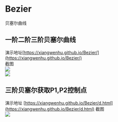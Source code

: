# Bezier
贝塞尔曲线

## 一阶二阶三阶贝塞尔曲线
演示地址[https://xiangwenhu.github.io/Bezier/](https://xiangwenhu.github.io/Bezier/)   
截图   
![](https://xiangwenhu.github.io/Bezier/images/2.png)   
![](https://xiangwenhu.github.io/Bezier/images/3.png)   


## 三阶贝塞尔获取P1,P2控制点
演示地址 [https://xiangwenhu.github.io/Bezier/d.html](https://xiangwenhu.github.io/Bezier/d.html)
截图   
![](https://xiangwenhu.github.io/Bezier/images/p1p2.png)  

